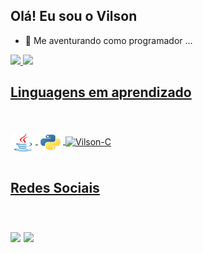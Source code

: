 ## Olá! Eu sou o Vilson

- 🔭 Me aventurando como programador ...

<div>
  <a href="https://github.com/VilsonSouza">
   <img height="180em" src="https://github-readme-stats.vercel.app/api?username=VilsonSouza&show_icons=true&theme=dracula&include_all_commits=true&count_private=true"/>
  <img height="180em" src="https://github-readme-stats.vercel.app/api/top-langs/?username=VilsonSouza&layout=compact&langs_count=7&theme=dracula"/>
</div>
 
  
  <h2>Linguagens em aprendizado</h2><br>
 <div style="display: inline_block"><br>
  <img align="center" alt="Vilson-Python" height="30" width="40" src="https://raw.githubusercontent.com/devicons/devicon/master/icons/java/java-original.svg">
  <img align="center" alt="Vilson-Python" height="30" width="40" src="https://raw.githubusercontent.com/devicons/devicon/master/icons/python/python-original.svg">
  <img align="center" alt="Vilson-C" height="30" width="40"
   src="https://cdn.jsdelivr.net/gh/devicons/devicon/icons/c/c-original.svg" />

</div>
  <br>
<div>
    <h2>Redes Sociais<h2><br>
    <a href="https://www.linkedin.com/in/vilsonsouza/" target="_blank"><img src="https://img.shields.io/badge/-LinkedIn-%230077B5?style=for-the-badge&logo=linkedin&logoColor=white" target="_blank"></a> 
  <a href="https://www.instagram.com/study_souzaa/" target="_blank"><img src="https://img.shields.io/badge/-Instagram-%23E4405F?style=for-the-badge&logo=instagram&logoColor=white" target="_blank"></a>
</div>
  

 </div>
